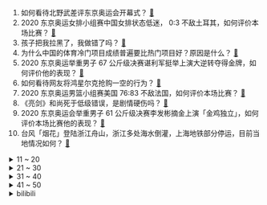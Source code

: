 1. 如何看待北野武差评东京奥运会开幕式？ [:link:](https://www.zhihu.com/question/474738717)
2. 2020 东京奥运女排小组赛中国女排状态低迷， 0:3 不敌土耳其，如何评价本场比赛？ [:link:](https://www.zhihu.com/question/474827684)
3. 孩子把我拉黑了，我做错了吗？ [:link:](https://www.zhihu.com/question/472446183)
4. 为什么中国的体育冷门项目成绩普遍要比热门项目好？原因是什么？ [:link:](https://www.zhihu.com/question/449541844)
5. 2020 东京奥运举重男子 67 公斤级决赛谌利军挺举上演大逆转夺得金牌，如何评价他的表现？ [:link:](https://www.zhihu.com/question/474862831)
6. 如何看待网友将鸿星尔克抢购一空的行为？ [:link:](https://www.zhihu.com/question/474407260)
7. 2020 东京奥运男篮小组赛美国 76:83 不敌法国，如何评价本场比赛？ [:link:](https://www.zhihu.com/question/474874179)
8. 《亮剑》和尚死于低级错误，是剧情硬伤吗？ [:link:](https://www.zhihu.com/question/398164518)
9. 2020 东京奥运会举重男子 61 公斤级决赛李发彬摘金上演「金鸡独立」，如何评价本场比赛他的表现？ [:link:](https://www.zhihu.com/question/474822878)
10. 台风「烟花」登陆浙江舟山，浙江多处海水倒灌，上海地铁部分停运，目前当地情况如何？ [:link:](https://www.zhihu.com/question/474766317)
<details>
<summary>11 ~ 20</summary>

11. 为什么现在的古装剧一股现代味? [:link:](https://www.zhihu.com/question/459603184)
12. 如何看待「日本基因突变双头龟」？基因突变的原因可能有哪些？ [:link:](https://www.zhihu.com/question/474298791)
13. 2020 东京奥运乒乓球混双半决赛许昕/刘诗雯 4:0 击败对手晋级决赛，如何评价本场比赛？ [:link:](https://www.zhihu.com/question/474864432)
14. 如果真的捡到了传说中的神灯，神灯里面被囚禁的神只有实现你三个愿望才能离去，你想要什么愿望？ [:link:](https://www.zhihu.com/question/471439343)
15. 如果广州遭遇像河南这样的特大暴雨，能顶得住吗？ [:link:](https://www.zhihu.com/question/473589514)
16. 为什么人到中年朋友就越来越少甚至没朋友？ [:link:](https://www.zhihu.com/question/365256729)
17. 如何看待蜜雪冰城捐款 2200 万元，用于河南抗洪救灾和灾后重建？ [:link:](https://www.zhihu.com/question/473877625)
18. 吉林长春一物流仓库发生火灾，已造成 14 人死亡 12 人重伤，目前情况如何？ [:link:](https://www.zhihu.com/question/474689226)
19. 日本网友如何看待东京奥运会开幕式？ [:link:](https://www.zhihu.com/question/474411219)
20. 如何看待外交部回应「我们在安克雷奇不吃这一套，在天津更不吃这一套」？ [:link:](https://www.zhihu.com/question/474286574)
</details>
<details>
<summary>21 ~ 30</summary>

21. 新手入坑《永劫无间》需要学会什么？ [:link:](https://www.zhihu.com/question/470627425)
22. 如何评价《向往的生活》最新一期，张艺兴的《湘江水》? [:link:](https://www.zhihu.com/question/474462246)
23. 什么叫做尊严？ [:link:](https://www.zhihu.com/question/20110863)
24. 普通二本专业如何准备考研？ [:link:](https://www.zhihu.com/question/68719084)
25. 如果没有灵长类，下一批进化智慧的会不会是犬类？ [:link:](https://www.zhihu.com/question/473422911)
26. 请问鸿星尔克捐助河南的5000万物资都有什么? [:link:](https://www.zhihu.com/question/474231343)
27. 教育培训行业实行「双减」之后，孩子们会更快乐吗？会更有利于孩子们成长吗？ [:link:](https://www.zhihu.com/question/474681128)
28. 如何评价网易云音乐称绝不与上游版权方签独家协议，坚决支持市场监管总局处罚决定？ [:link:](https://www.zhihu.com/question/474585146)
29. 郑州多地政府提前为居民买保险，因暴雨等自然灾害造成的家庭财产损失可进行赔付，你有什么想说的？ [:link:](https://www.zhihu.com/question/474091439)
30. 如何看待《王者荣耀》游戏主播张大仙为河南灾区捐款一百万？ [:link:](https://www.zhihu.com/question/473921278)
</details>
<details>
<summary>31 ~ 40</summary>

31. 最好的恋爱应该是怎样的？ [:link:](https://www.zhihu.com/question/443256355)
32. 想支持鸿星尔克，他家有哪些「入手不亏」的运动装备推荐？ [:link:](https://www.zhihu.com/question/474309937)
33. 如果你确诊癌症了，你会怎么办？ [:link:](https://www.zhihu.com/question/472420082)
34. 经常游泳有害处吗？ [:link:](https://www.zhihu.com/question/470855035)
35. 最近有什么人生感悟吗？ [:link:](https://www.zhihu.com/question/381896673)
36. 鸿星尔克、汇源等国产品牌，应该如何把网友们短暂的「野性消费」变成长久的支持？ [:link:](https://www.zhihu.com/question/474709629)
37. 护理专业的学生不想当护士怎么办？ [:link:](https://www.zhihu.com/question/312670811)
38. 为什么《明日方舟》玩家对限定这么敏感？ [:link:](https://www.zhihu.com/question/474880130)
39. 如何看待南京地区苏康码大面积变黄？ [:link:](https://www.zhihu.com/question/474543568)
40. 一个写作能力很差的人，怎么提高写作能力？ [:link:](https://www.zhihu.com/question/351892887)
</details>
<details>
<summary>41 ~ 50</summary>

41. 有没有三观很正的文案? [:link:](https://www.zhihu.com/question/465646312)
42. 可以分享一句喜欢了很久的句子吗？ [:link:](https://www.zhihu.com/question/461392537)
43. 如何看待云南一理科生高考 521 分，捡漏北京大学医学部护理学专业，仅高一本线一分？ [:link:](https://www.zhihu.com/question/473821513)
44. 我女儿马上大一了，生活费给她多少合理？ [:link:](https://www.zhihu.com/question/470906807)
45. 福建泉州「宋元中国的世界海洋商贸中心」申遗成功，具有怎样的意义？ [:link:](https://www.zhihu.com/question/474853774)
46. 生化环材普遍没人干，而都往计算机金融，是否会对国家外来发展埋下隐患？ [:link:](https://www.zhihu.com/question/427138111)
47. 长沙有哪些深藏不露的餐馆？ [:link:](https://www.zhihu.com/question/31025946)
48. 《白蛇2:青蛇劫起》中的哪些情节戳中了你的泪点？ [:link:](https://www.zhihu.com/question/473751887)
49. 《王国：北方的阿信》中有哪些细思极恐的细节？ [:link:](https://www.zhihu.com/question/469063327)
50. 在中国都发现过哪些「独特的古生物」? [:link:](https://www.zhihu.com/question/447892619)
</details><details>
<summary>bilibili</summary>

1. 【何同学】我毕业了！！ [:link:](//www.bilibili.com/video/BV1764y167Lp)
2. （ 无 名 英 雄 ） [:link:](//www.bilibili.com/video/BV1bv411n7yN)
3. 【1080P 60帧 全回顾】2008北京奥运会开幕式 [:link:](//www.bilibili.com/video/BV1Vy4y1j7xj)
4. 所以人平平安安 [:link:](//www.bilibili.com/video/BV1mb4y167Ri)
5. 《宇宙无敌超级大烂活》 [:link:](//www.bilibili.com/video/BV1iy4y1T7rG)
6. 风雨同舟，河南一定中！ [:link:](//www.bilibili.com/video/BV1go4y1Q7Mu)
7. 这些学生党最应该知道的资源！可惜之前没人告诉我…技能/软件/编程/英语/二外/计算机二级/其他学习/论文下载/电子书/PPT模板 [:link:](//www.bilibili.com/video/BV16M4y1K7Eq)
8. 史诗级名场面！背后竟如此悲壮！《亮剑》P5 [:link:](//www.bilibili.com/video/BV1c64y1B7YE)
9. 韩红“明年实在没钱了做不了了，我就带着人去长城捡垃圾去” [:link:](//www.bilibili.com/video/BV1oP4y147of)
10. 河南小伙：“结婚先等等，我先去送物资！” [:link:](//www.bilibili.com/video/BV1Wf4y157ug)
<details>
<summary>11 ~ 20</summary>

11. 《青莲兰陵》这才是把视野和金身运用极致的兰陵王！！！ [:link:](//www.bilibili.com/video/BV1xM4y1T7NS)
12. 给大家报个平安！ [:link:](//www.bilibili.com/video/BV1KL411p7PA)
13. 你们可能不认识小泡芙，但一定见过她的表情包 [:link:](//www.bilibili.com/video/BV1Tf4y1571J)
14. 没有被威胁，没有被逼迫，32400瓶矿泉水正在郑州路上！！！ [:link:](//www.bilibili.com/video/BV1Vq4y1X7Po)
15. 饮茶哥：河南加油！ [:link:](//www.bilibili.com/video/BV1bv411n775)
16. 双 雄 3： 双 野 王 入 侵 战 术，boss 出 现！ [:link:](//www.bilibili.com/video/BV1pv411E73N)
17. 破产前最后一餐！ [:link:](//www.bilibili.com/video/BV1JU4y1n7AJ)
18. 《明日方舟》夏日嘉年华限时活动宣传PV [:link:](//www.bilibili.com/video/BV1fy4y1L7Rq)
19. 王 冰 冰 买 瓜 [:link:](//www.bilibili.com/video/BV1Lq4y1X7KT)
20. 远在他方，心系河南。洪水无情，尔克有爱。 鸿星尔克驰援河南首批物资已经抵达！ [:link:](//www.bilibili.com/video/BV1cL411p7X2)
</details>
<details>
<summary>21 ~ 30</summary>

21. 这辈子再也不想玩了 [:link:](//www.bilibili.com/video/BV19X4y1F7U5)
22. PDD：捐100W是因为不想给游戏主播这个职业丢脸 [:link:](//www.bilibili.com/video/BV1c64y1x7cv)
23. 【时代少年团】兄弟们的坦白局 [:link:](//www.bilibili.com/video/BV1Jy4y1j79i)
24. 【医学博士】不吃早饭会得胃病吗？ I  吃外卖会得胃癌吗？ [:link:](//www.bilibili.com/video/BV1iU4y1n7Q7)
25. 六子死时胡万为什么要哭？ [:link:](//www.bilibili.com/video/BV1fo4y1D7j5)
26. 好家伙！笋都让你夺完了！！！ [:link:](//www.bilibili.com/video/BV1ng411M7F1)
27. 德国音乐人如何评价吴亦凡？ [:link:](//www.bilibili.com/video/BV16q4y1W7QT)
28. 2008年北京奥运会开幕式 [:link:](//www.bilibili.com/video/BV1AN411Z7wf)
29. 夜市 [:link:](//www.bilibili.com/video/BV1TL411p7UN)
30. 【原神】全网首个摆脱剧情杀，成功击败雷电将军的旅行者 [:link:](//www.bilibili.com/video/BV1AV411p7bE)
</details>
<details>
<summary>31 ~ 40</summary>

31. 油管爆红俄罗斯超硬核特效《赛博朋克农场》来了！移民火星指日可待？ [:link:](//www.bilibili.com/video/BV1Rq4y1W7Pb)
32. 郑州暴雨下的妖魔鬼怪：地产商蹭热度恶臭营销！爽子姐卖惨求复出 [:link:](//www.bilibili.com/video/BV1G64y1x785)
33. 【招行特供】乘风破浪️，我们一起 ☀️ 向阳 ☀️ 绽放 [:link:](//www.bilibili.com/video/BV1JX4y1c7CQ)
34. 【GGE channel】井上正大又要演特摄了！新的传说从这里开始 [:link:](//www.bilibili.com/video/BV1Yo4y1D7gM)
35. B站“纪念账号”，互联网最长情的“告别” [:link:](//www.bilibili.com/video/BV1Ey4y1j719)
36. 转发！为中国点赞！中国代表团入场！ [:link:](//www.bilibili.com/video/BV1t44y1m7YJ)
37. （这也能解说？！）史上最燃的弹珠大赛【第五弹】老兵不死，燃情激战！ [:link:](//www.bilibili.com/video/BV1U64y1s7Hp)
38. 我 女 装 了 [:link:](//www.bilibili.com/video/BV1Rb4y1k7Hh)
39. 35元买一斤卤肉夹烧饼，蜜雪冰城里怼一桶百香果，这搭配绝了 [:link:](//www.bilibili.com/video/BV1TM4y1N72L)
40. 《世界名画》 [:link:](//www.bilibili.com/video/BV1AL411p7L9)
</details>
<details>
<summary>41 ~ 50</summary>

41. 僵尸即将抵达！人声演绎《植物大战僵尸》游戏声效【MayTree五月树】 [:link:](//www.bilibili.com/video/BV19h411B7cr)
42. 【卢本伟】我想你们了，可你们还记得我吗？ [:link:](//www.bilibili.com/video/BV1Wh411r7VS)
43. 第一次穿蓝色战衣给男朋友看，结果居然… [:link:](//www.bilibili.com/video/BV1g64y167Vi)
44. “请求网友理性消费，不要神化鸿星尔克” [:link:](//www.bilibili.com/video/BV1yX4y1c7sy)
45. “那就祝你有数不尽的鲜花和浪漫” [:link:](//www.bilibili.com/video/BV17U4y1n7He)
46. 我真的没买热搜！！！！！！！ [:link:](//www.bilibili.com/video/BV1g44y1m7er)
47. 郑州暴雨后，让我们回头看看那些谣言和妖魔鬼怪们 [:link:](//www.bilibili.com/video/BV1MM4y1T7XC)
48. 黄子韬说鹿晗成熟很多, 提到吴亦凡沉默许久, 最后用三个字总结! [:link:](//www.bilibili.com/video/BV1CU4y1n76s)
49. 【真人特效】假 面 来 打! [:link:](//www.bilibili.com/video/BV1YP4y147WD)
50. 骑 车 与 砍 杀 [:link:](//www.bilibili.com/video/BV1Af4y157iU)
</details>
<details>
<summary>51 ~ 60</summary>

51. 一年，怎么上650？ [:link:](//www.bilibili.com/video/BV1zq4y1W7RV)
52. 东京奥运开幕式过于“阴间”，10万人跑去重温北京奥运 [:link:](//www.bilibili.com/video/BV1af4y1j7bF)
53. 全网最硬核近视手术指南！做近视手术会后悔吗？【老爸评测】 [:link:](//www.bilibili.com/video/BV1wq4y1s7S5)
54. 破了世界纪录、拿了60块金牌！却被全民网暴13年！【史上最惨英雄】刘翔奥运传奇(下) [:link:](//www.bilibili.com/video/BV1t64y167yf)
55. 我被吓飞了！！！ [:link:](//www.bilibili.com/video/BV1bg411M7oH)
56. 加油小仙坚持自力更生，才艺表演为了站着把肾换了，翻唱《暖暖》 [:link:](//www.bilibili.com/video/BV1jw41197yn)
57. 这个沙雕短片看完笑了我四天！！！ [:link:](//www.bilibili.com/video/BV1ZP4y147qz)
58. 你见过178CM穿JK的赤木晴子吗？ [:link:](//www.bilibili.com/video/BV1L44y1m7TL)
59. 杨倩在女子十米气步枪决赛夺得首金，东京奥运会现场首先奏响中国国歌！ [:link:](//www.bilibili.com/video/BV1nB4y1K7P7)
60. 暗访杨国福，老鼠啃破调料包，食品安全令人担忧！ [:link:](//www.bilibili.com/video/BV1dq4y1W7ja)
</details>
<details>
<summary>61 ~ 70</summary>

61. 【特效向】燕双鹰vs全明星【中】 [:link:](//www.bilibili.com/video/BV1x64y1t7w6)
62. 童年经典游戏结局揭秘！10年前蓝色药水剧情震撼人心！ [:link:](//www.bilibili.com/video/BV1Yw411R7Hc)
63. 捐款5000万也不好使必须曝光鸿星尔克的质量问题 [:link:](//www.bilibili.com/video/BV1j64y1x7kt)
64. 【原神】稻妻城世界任务超级大合集共30P，担心漏任务的可以来对照一下 [:link:](//www.bilibili.com/video/BV1CU4y1n7SG)
65. 【4K60FPS】群星《北京欢迎你》北京奥运会主题歌！史上最豪华阵容！ [:link:](//www.bilibili.com/video/BV1sy4y1j7T7)
66. 疯狂动物城2：热门生物鉴定 [:link:](//www.bilibili.com/video/BV1qg411M7ND)
67. 【原神】八 重 神 子 不 想 被...... [:link:](//www.bilibili.com/video/BV1Fv411J72M)
68. 三句话，让男人当狗18次 [:link:](//www.bilibili.com/video/BV1VM4y1T7L7)
69. 史上最快乐的辅助1.0 [:link:](//www.bilibili.com/video/BV1Y54y1E7x9)
70. 街边摊油条要怎么做，帅小伙做一个升级版的，味道.... [:link:](//www.bilibili.com/video/BV1cb4y1r7Pi)
</details>
<details>
<summary>71 ~ 80</summary>

71. 射击有多难？冰冰试试看 [:link:](//www.bilibili.com/video/BV1To4y1Q7La)
72. 【原神】超大充电宝，王牌工具人——雷主超全面攻略（空/荧/主角） [:link:](//www.bilibili.com/video/BV15w41197Sh)
73. 郑州牺牲干部的最后声言...... [:link:](//www.bilibili.com/video/BV1vU4y1n7Gf)
74. 卖 瓜 的 会 武 功 [:link:](//www.bilibili.com/video/BV15X4y1c7xw)
75. 这款20年前的童年回忆小游戏到底讲了什么故事？？ [:link:](//www.bilibili.com/video/BV1zb4y167ii)
76. 来感受我的"自由" [:link:](//www.bilibili.com/video/BV1vw41197TL)
77. 尽绵薄之力希望大家平安！ [:link:](//www.bilibili.com/video/BV1P44y1m7FT)
78. 耗时一个月，尝试二十多次终于成功的炸牛排！包学包会！ [:link:](//www.bilibili.com/video/BV1544y1m7q5)
79. “你喜欢的究竟是我，还是她的影子……” [:link:](//www.bilibili.com/video/BV1c44y1m7Fx)
80. 【原神】稻妻任务解谜合集，持续更新，武器图纸/神樱大祓/绀田事话/祭神奏上/深林狸囃子/祓行/影向祓行/医樱 [:link:](//www.bilibili.com/video/BV1fq4y1Q7Fa)
</details>
<details>
<summary>81 ~ 90</summary>

81. 【原神】稻妻新单手剑获取,海底传送点开启方法 [:link:](//www.bilibili.com/video/BV1N64y167vN)
82. 当你能随意控制自己的「大小」!! [:link:](//www.bilibili.com/video/BV1eP4y147BU)
83. 内 蒙 古 也 太 长 了 吧 ？！ [:link:](//www.bilibili.com/video/BV1jh411r7MY)
84. 我居然被人肉到了，有人上来敲门，吓得我连夜搬家... [:link:](//www.bilibili.com/video/BV17U4y1n7a5)
85. 自律上瘾！一招教你自律，不自律的大脑有多狡猾？背后原因让人恐惧……【歌白】 [:link:](//www.bilibili.com/video/BV1a54y1E774)
86. 男人大可不必如此完美~ [:link:](//www.bilibili.com/video/BV1Z64y1s7UV)
87. 对不起，我不甘心这个视频就这么凉了，求求你们点个赞再走吧！ [:link:](//www.bilibili.com/video/BV19q4y1W7UB)
88. 暑假必学的男生发型变帅技巧！超显蓬松和发量 [:link:](//www.bilibili.com/video/BV1jM4y1T7pC)
89. 我收到了b站的两百万粉丝奖牌 [:link:](//www.bilibili.com/video/BV1rM4y1K7jo)
90. 郑州居民得知来电的瞬间，太真实了 [:link:](//www.bilibili.com/video/BV1gv411E7Kt)
</details>
<details>
<summary>91 ~ 100</summary>

91. 只有干唱才能证明实力！【撒野】干唱cover [:link:](//www.bilibili.com/video/BV1L64y1x7ky)
92. 把鱼丢进180℃油锅，国宴头牌就这？做完想哭... [:link:](//www.bilibili.com/video/BV1rM4y1K7aD)
93. 被鸿星尔克直播间网友笑死，老板半夜骑着共享单车来直播间劝理性消费，结果网友：我要野性消费!请老板不要多管闲事!老板直播十分钟下去车被骑走了哈哈哈哈哈 [:link:](//www.bilibili.com/video/BV1dP4y147R5)
94. 荒诞邪性，2012年的恐怖复仇神作 [:link:](//www.bilibili.com/video/BV17f4y1572f)
95. 老鼠：啊……啊卧槽！我要回家…… [:link:](//www.bilibili.com/video/BV1vb4y167gW)
96. 拼多多百亿补贴靠谱？UP实测27台iPhone12 揭秘到底有多少后封机？ [:link:](//www.bilibili.com/video/BV1tP4y147Ye)
97. 【STN快报第五季47】神力基建 移山填海 [:link:](//www.bilibili.com/video/BV1464y167xV)
98. 英国博主：出生在中国的混血宝宝 是幸运的 [:link:](//www.bilibili.com/video/BV1mM4y1K7vQ)
99. M C 梦 境 1000 天  ！！！ [:link:](//www.bilibili.com/video/BV1No4y1S7TT)
100. “快把俺妈屏蔽了！” [:link:](//www.bilibili.com/video/BV1Z64y1z7sn)
</details></details>